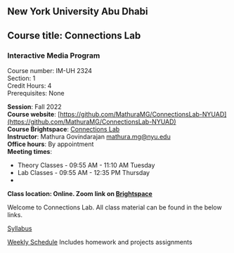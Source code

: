 ## New York University Abu Dhabi    

## Course title: Connections Lab    
### Interactive Media Program    

Course number: IM-UH 2324   
Section: 1    
Credit Hours: 4         
Prerequisites: None       

**Session**: Fall 2022    
**Course website**: [https://github.com/MathuraMG/ConnectionsLab-NYUAD](https://github.com/MathuraMG/ConnectionsLab-NYUAD)   
**Course Brightspace**: [Connections Lab](https://brightspace.nyu.edu/d2l/home/213252)   
**Instructor**: Mathura Govindarajan mathura.mg@nyu.edu    
**Office hours**: By appointment  
**Meeting times**:
* Theory Classes - 09:55 AM - 11:10 AM Tuesday
* Lab Classes - 09:55 AM - 12:35 PM Thursday
* 
**Class location:  Online. Zoom link on [Brightspace](https://brightspace.nyu.edu/d2l/home/213252)**

Welcome to Connections Lab. All class material can be found in the below links.

[Syllabus](syllabus.md)

[Weekly Schedule](weeklySchedule.md) Includes homework and projects assignments

